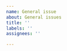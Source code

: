 ```yaml
---
name: General issue
about: General issues
title: ''
labels: ''
assignees: ''

---
```


<!-- Finding this project helpful? Consider supporting further development and support by becoming a sponsor:
👉  https://github.com/sponsors/3lvis -->
